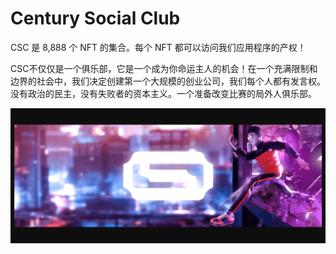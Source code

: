 # Century Social Club

CSC 是 8,888 个 NFT 的集合。每个 NFT 都可以访问我们应用程序的产权！

CSC不仅仅是一个俱乐部，它是一个成为你命运主人的机会！在一个充满限制和边界的社会中，我们决定创建第一个大规模的创业公司，我们每个人都有发言权。没有政治的民主，没有失败者的资本主义。一个准备改变比赛的局外人俱乐部。

![nft](512323131223_new.png)
